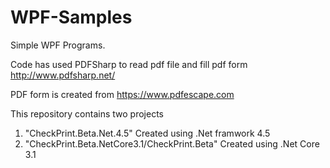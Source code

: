 # WPF-Samples
Simple WPF Programs.

Code has used PDFSharp to read pdf file and fill pdf form
http://www.pdfsharp.net/

PDF form is created from https://www.pdfescape.com

This repository contains two projects
1. "CheckPrint.Beta.Net.4.5" Created using .Net framwork 4.5
2. "CheckPrint.Beta.NetCore3.1/CheckPrint.Beta" Created using .Net Core 3.1
